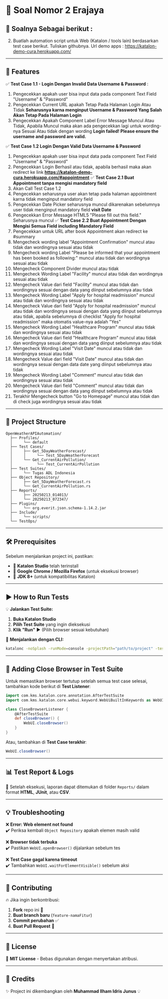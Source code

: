 # 🌟 Soal Nomor 2 Erajaya

## 📌 Soalnya Sebagai berikut : 
2.	Buatlah automation script untuk Web (Katalon / tools lain) berdasarkan test case berikut. Tuliskan githubnya.
Url demo apps : https://katalon-demo-cura.herokuapp.com/


---

## 🚀 Features
✅ **Test Case 1.1 - Login Dengan Invalid Data Username & Password**  : 
1. Pengecekkan apakah user bisa input data pada component Text Field "Username" & "Password"
2. Pengecekkan Current URL apakah Tetap Pada Halaman Login Atau Tidak **Seharusnya karna menginput Username & Password Yang Salah Akan Tetap Pada Halaman Login**
3. Pengecekkan Apakah Component Label Error Message Muncul Atau Tidak, Apabila Muncul maka akan ada pengecekkan lagi untuk wording-nya Sesuai Atau tidak dengan wording **Login failed! Please ensure the username and password are valid.**

✅ **Test Case 1.2 Login Dengan Valid Data Username & Password**  
1. Pengecekkan apakah user bisa input data pada component Text Field "Username" & "Password"
2. Pengecekkan Login Berhasil atau tidak, apabila berhasil maka akan redirect ke link **https://katalon-demo-cura.herokuapp.com/#appointment**
✅ **Test Case 2.1 Buat Appointment tanpa mengisi mandatory field**
1. Akan Call Test Case 1.2
2. Pengecekkan seharusnya user akan tetap pada halaman appointment karna tidak menginput mandatory field
3. Pengecekkan Date Picker seharusnya muncul dikarenakan sebelumnya user tidak menginput mandatory field **visit Date**
4. Pengecekkan Error Message HTML5 "Please fill out this field." Seharusnya muncul
✅ **Test Case 2.2 Buat Appointment Dengan Mengisi Semua Field including Mandatory Field**
1. Pengecekkan untuk URL after book Appointment akan redirect ke #summary
2. Mengecheck wording label "Appointment Confirmation" muncul atau tidak dan wordingnya sesuai atau tidak
3. Mengecheck wording Label "Please be informed that your appointment has been booked as following:" muncul atau tidak dan wordingnya sesuai atau tidak
4. Mengecheck Component Divider muncul atau tidak
5. Mengecheck Wording Label "Facility" muncul atau tidak dan wordingnya sesuai atau tidak
6. Mengecheck Value dari field "Facility" muncul atau tidak dan wordingnya sesuai dengan data yang diinput sebelumnya atau tidak
7. Mengecheck Wording Label "Apply for hospital readmission" muncul atau tidak dan wordingnya sesuai atau tidak
8. Mengecheck Value dari field "Apply for hospital readmission" muncul atau tidak dan wordingnya sesuai dengan data yang diinput sebelumnya atau tidak, apabila sebelumnya di checklist "Apply for hospital readmission" maka otomatis value-nya adalah "Yes"
9. Mengecheck Wording Label "Healthcare Program" muncul atau tidak dan wordingnya sesuai atau tidak
10. Mengecheck Value dari field "Healthcare Program" muncul atau tidak dan wordingnya sesuai dengan data yang diinput sebelumnya atau tidak
11. Mengecheck Wording Label "Visit Date" muncul atau tidak dan wordingnya sesuai atau tidak
12. Mengecheck Value dari field "Visit Date" muncul atau tidak dan wordingnya sesuai dengan data date yang diinput sebelumnya atau tidak
13. Mengecheck Wording Label "Comment" muncul atau tidak dan wordingnya sesuai atau tidak
14. Mengecheck Value dari field "Comment" muncul atau tidak dan wordingnya sesuai dengan data yang diinput sebelumnya atau tidak
15. Terakhir Mengecheck button "Go to Homepage" muncul atau tidak dan di check juga wordingnya sesuai atau tidak

---

## 📂 Project Structure
```
OpenWeatherAPIAutomation/
  ├── Profiles/
  │     └── default
  ├── Test Cases/
  │     ├── Get_5DayWeatherForecast/
  │     │     └── Test_5DayWeatherForecast
  │     └── Get_CurrentAirPollution/
  │           └── Test_CurrentAirPollution
  ├── Test Suites/
  │     └── Tugas ADL Indonesia
  ├── Object Repository/
  │     ├── Get_5DayWeatherForecast.rs
  │     └── Get_CurrentAirPollution.rs
  ├── Reports/
  │     ├── 20250213_014013/
  │     └── 20250213_072347/
  ├── Plugins/
  │     └── org.everit.json.schema-1.14.2.jar
  ├── Include/
  │     └── scripts/
  └── TestOps/
```

---

## 🛠️ Prerequisites
Sebelum menjalankan project ini, pastikan:
- 🔹 **Katalon Studio** telah terinstall
- 🔹 **Google Chrome / Mozilla Firefox** (untuk eksekusi browser)
- 🔹 **JDK 8+** (untuk kompatibilitas Katalon)

---

## ▶️ How to Run Tests
💡 **Jalankan Test Suite:**
1. **Buka Katalon Studio**
2. **Pilih Test Suite** yang ingin dieksekusi
3. **Klik "Run"** ▶️ (Pilih browser sesuai kebutuhan)

📌 **Menjalankan dengan CLI:**
```bash
katalonc -noSplash -runMode=console -projectPath="path/to/project" -testSuitePath="Test Suites/Suite_Name" -browserType="Chrome"
```

---

## 📜 Adding Close Browser in Test Suite
Untuk memastikan browser tertutup setelah semua test case selesai, tambahkan kode berikut di **Test Listener**:

```groovy
import com.kms.katalon.core.annotation.AfterTestSuite
import com.kms.katalon.core.webui.keyword.WebUiBuiltInKeywords as WebUI

class CloseBrowserListener {
    @AfterTestSuite
    def closeBrowser() {
        WebUI.closeBrowser()
    }
}
```

Atau, tambahkan di **Test Case terakhir**:
```groovy
WebUI.closeBrowser()
```

---

## 📊 Test Report & Logs
📌 Setelah eksekusi, laporan dapat ditemukan di folder `Reports/` dalam format **HTML**, **JUnit**, atau **CSV**.

---

## 💡 Troubleshooting
❌ **Error: Web element not found**  
✔️ Periksa kembali `Object Repository` apakah elemen masih valid

❌ **Browser tidak terbuka**  
✔️ Pastikan `WebUI.openBrowser()` dijalankan sebelum tes

❌ **Test Case gagal karena timeout**  
✔️ Tambahkan `WebUI.waitForElementVisible()` sebelum aksi

---

## 🤝 Contributing
🔥 Jika ingin berkontribusi:
1. **Fork** repo ini 🍴
2. **Buat branch baru** (`feature-namaFitur`)
3. **Commit perubahan** ✅
4. **Buat Pull Request** 🚀

---

## 📝 License
📄 **MIT License** - Bebas digunakan dengan menyertakan atribusi.

---

## 🙌 Credits
✨ Project ini dikembangkan oleh **Muhammad Ilham Idris Junus** 💡

